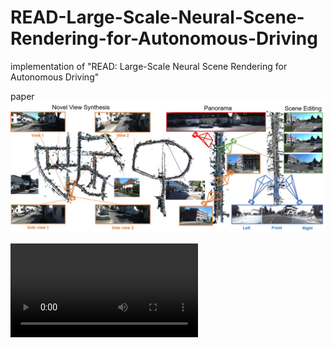 # READ-Large-Scale-Neural-Scene-Rendering-for-Autonomous-Driving
implementation of "READ:  Large-Scale Neural Scene Rendering for Autonomous Driving"

paper 
![contents](./image/main.jpg)

![Game Process](https://github.com/JOP-Lee/READ-Large-Scale-Neural-Scene-Rendering-for-Autonomous-Driving/tree/main/image/NovelView.mp4)

